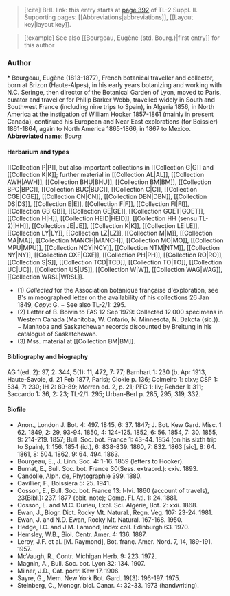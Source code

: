 > [!cite] BHL link: this entry starts at [page 392](https://www.biodiversitylibrary.org/page/33265589) of TL-2 Suppl. II.
> Supporting pages: [[Abbreviations|abbreviations]], [[Layout key|layout key]].

> [!example] See also [[Bourgeau, Eugène {std. Bourg.}|first entry]] for this author

### Author

\* Bourgeau, Eugène (1813-1877), French botanical traveller and collector, born at Brizon (Haute-Alpes), in his early years botanizing and working with N.C. Seringe, then director of the Botanical Garden of Lyon, moved to Paris, curator and traveller for Philip Barker Webb, travelled widely in South and Southwest France (including nine trips to Spain), in Algeria 1856, in North America at the instigation of William Hooker 1857-1861 (mainly in present Canada), continued his European and Near East explorations (for Boissier) 1861-1864, again to North America 1865-1866, in 1867 to Mexico. 
**Abbreviated name**: *Bourg.*

#### Herbarium and types

[[Collection P|P]], but also important collections in [[Collection G|G]] and [[Collection K|K]]; further material in [[Collection AL|AL]], [[Collection AWH|AWH]], [[Collection BHU|BHU]], [[Collection BM|BM]], [[Collection BPC|BPC]], [[Collection BUC|BUC]], [[Collection C|C]], [[Collection CGE|CGE]], [[Collection CN|CN]], [[Collection DBN|DBN]], [[Collection DS|DS]], [[Collection E|E]], [[Collection F|F]], [[Collection FI|FI]], [[Collection GB|GB]], [[Collection GE|GE]], [[Collection GOET|GOET]], [[Collection H|H]], [[Collection HEID|HEID]], [[Collection HH (sensu TL-2)|HH]], [[Collection JE|JE]], [[Collection K|K]], [[Collection LE|LE]], [[Collection LY|LY]], [[Collection LZ|LZ]], [[Collection M|M]], [[Collection MA|MA]], [[Collection MANCH|MANCH]], [[Collection MO|MO]], [[Collection MPU|MPU]], [[Collection NCY|NCY]], [[Collection NTM|NTM]], [[Collection NY|NY]], [[Collection OXF|OXF]], [[Collection PH|PH]], [[Collection RO|RO]], [[Collection S|S]], [[Collection TCD|TCD]], [[Collection TO|TO]], [[Collection UC|UC]], [[Collection US|US]], [[Collection W|W]], [[Collection WAG|WAG]], [[Collection WRSL|WRSL]].
- (1) *Collected* for the Association botanique française d'exploration, see B's mimeographed letter on the availability of his collections 26 Jan 1849, *Copy*: G. − See also TL-2/1: 295.
- (2) Letter of B. Boivin to FAS 12 Sep 1979: Collected 12.000 specimens in Western Canada (Manitoba, W. Ontario, N. Minnesota, N. Dakota (sic.)). − Manitoba and Saskatchewan records discounted by Breitung in his catalogue of Saskatchewan.
- (3) Mss. material at [[Collection BM|BM]].

#### Bibliography and biography

AG 1(ed. 2): 97, 2: 344, 5(1): 11, 472, 7: 77; Barnhart 1: 230 (b. Apr 1913, Haute-Savoie, d. 21 Feb 1877, Paris); Clokie p. 136; Colmeiro 1: clxv; CSP 1: 534, 7: 230; IH 2: 89-89; Morren ed. 2, p. 21; PFC 1: liv; Rehder 1: 311; Saccardo 1: 36, 2: 23; TL-2/1: 295; Urban-Berl p. 285, 295, 319, 332.

#### Biofile

- Anon., London J. Bot. 4: 497. 1845, 6: 37. 1847; J. Bot. Kew Gard. Misc. 1: 62. 1849, 2: 29, 93-94. 1850, 4: 124-125. 1852, 6: 56. 1854, 7: 30. 1855, 9: 214-219. 1857; Bull. Soc. bot. France 1: 43-44. 1854 (on his sixth trip to Spain), 1: 156. 1854 (id.), 6: 838-839. 1860, 7: 832. 1863 \[sic\], 8: 64. 1861, 8: 504. 1862, 9: 64, 494. 1863.
- Bourgeau, E., J. Linn. Soc. 4: 1-16. 1859 (letters to Hooker).
- Burnat, E., Bull. Soc. bot. France 30(Sess. extraord.): cxiv. 1893.
- Candolle, Alph. de, Phytographie 399. 1880.
- Cavillier, F., Boissiera 5: 25. 1941.
- Cosson, E., Bull. Soc. bot. France 13: l-lvi. 1860 (account of travels), 23(Bibl.): 237. 1877 (obit. note); Comp. Fl. Atl. 1: 24. 1881.
- Cosson, E. and M.C. Durieu, Expl. Sci. Algérie, Bot. 2: xxii. 1868.
- Ewan, J., Biogr. Dict. Rocky Mt. Natural., Regn. Veg. 107: 23-24. 1981.
- Ewan, J. and N.D. Ewan, Rocky Mt. Natural. 167-168. 1950.
- Hedge, I.C. and J.M. Lamond, Index coll. Edinburgh 63. 1970.
- Hemsley, W.B., Biol. Centr. Amer. 4: 136. 1887.
- Leroy, J.F. et al. \[M. Raymond\], Bot. franç. Amer. Nord. 7, 14, 189-191. 1957.
- McVaugh, R., Contr. Michigan Herb. 9: 223. 1972.
- Magnin, A., Bull. Soc. bot. Lyon 32: 134. 1907.
- Milner, J.D., Cat. portr. Kew 17. 1906.
- Sayre, G., Mem. New York Bot. Gard. 19(3): 196-197. 1975.
- Steinberg, C., Monogr. biol. Canar. 4: 32-33. 1973 (handwriting).

